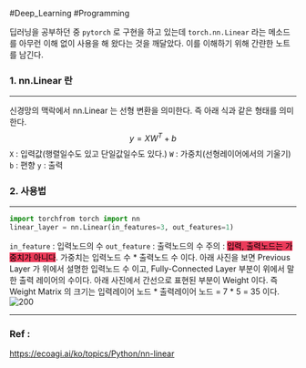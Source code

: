 #Deep_Learning #Programming 

딥러닝을 공부하던 중 `pytorch` 로 구현을 하고 있는데 `torch.nn.Linear` 라는 메소드를 아무런 이해 없이 사용을 해 왔다는 것을 깨달았다.
이를 이해하기 위해 간랸한 노트를 남긴다.

### 1. nn.Linear 란
---
신경망의 맥락에서 nn.Linear 는 선형 변환을 의미한다.
즉 아래 식과 같은 형태를 의미한다.
$$y=XW^{T}+ b$$
`X` : 입력값(행렬일수도 있고 단일값일수도 있다.)
`W` : 가중치(선형레이어에서의 기울기)
`b` : 편향
`y` : 출력


### 2. 사용법
---
```python
import torchfrom torch import nn 
linear_layer = nn.Linear(in_features=3, out_features=1)
```

`in_feature` : 입력노드의 수
`out_feature` : 출력노드의 수
주의 : <mark style='background:#eb3b5a'>입력, 출력노드는 가중치가 아니다</mark>. 가중치는 입력노드 수 * 출력노드 수 이다.
아래 사진을 보면 Previous Layer 가 위에서 설명한 입력노드 수 이고, Fully-Connected Layer 부분이 위에서 말한 출력 레이어의 수이다.
아래 사진에서 간선으로 표현된 부분이 Weight 이다.
즉 Weight Matrix 의 크기는 입력레이어 노드 * 출력레이어 노드 = 7 * 5 = 35 이다.
![200](_media-sync_resources/20240417T162528/20240417T162528_26093.png)


---
### Ref :
https://ecoagi.ai/ko/topics/Python/nn-linear